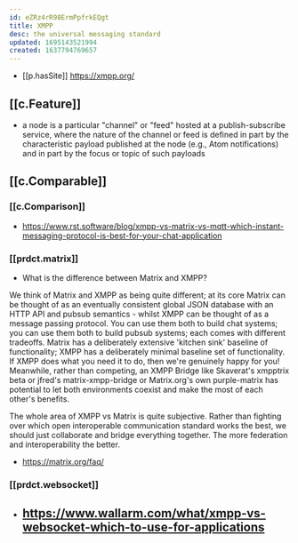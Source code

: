 ```yaml
---
id: eZRz4rR98ErmPpfrkEQgt
title: XMPP
desc: the universal messaging standard
updated: 1695143521994
created: 1637794769657
---
```




- [[p.hasSite]] https://xmpp.org/

## [[c.Feature]]

- a node is a particular "channel" or "feed" hosted at a publish-subscribe service, where the nature of the channel or feed is defined in part by the characteristic payload published at the node (e.g., Atom notifications) and in part by the focus or topic of such payloads


## [[c.Comparable]]

### [[c.Comparison]]

- https://www.rst.software/blog/xmpp-vs-matrix-vs-mqtt-which-instant-messaging-protocol-is-best-for-your-chat-application

### [[prdct.matrix]]

- What is the difference between Matrix and XMPP?

We think of Matrix and XMPP as being quite different; at its core Matrix can be thought of as an eventually consistent global JSON database with an HTTP API and pubsub semantics - whilst XMPP can be thought of as a message passing protocol. You can use them both to build chat systems; you can use them both to build pubsub systems; each comes with different tradeoffs. Matrix has a deliberately extensive 'kitchen sink' baseline of functionality; XMPP has a deliberately minimal baseline set of functionality. If XMPP does what you need it to do, then we're genuinely happy for you! Meanwhile, rather than competing, an XMPP Bridge like Skaverat's xmpptrix beta or jfred's matrix-xmpp-bridge or Matrix.org's own purple-matrix has potential to let both environments coexist and make the most of each other's benefits.

The whole area of XMPP vs Matrix is quite subjective. Rather than fighting over which open interoperable communication standard works the best, we should just collaborate and bridge everything together. The more federation and interoperability the better.
  - https://matrix.org/faq/
  
### [[prdct.websocket]]

- https://www.wallarm.com/what/xmpp-vs-websocket-which-to-use-for-applications
  - 
